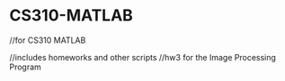 # CS310-MATLAB
//for CS310 MATLAB

//includes homeworks and other scripts
//hw3 for the Image Processing Program 
